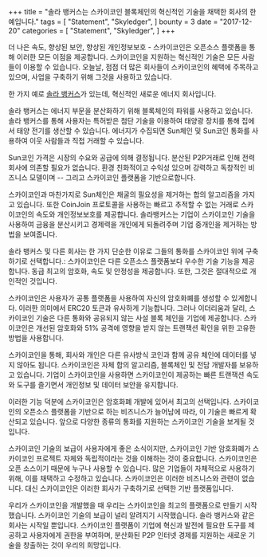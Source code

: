 +++
title = "솔라 뱅커스는 스카이코인 블록체인의 혁신적인 기술을 채택한 회사의 한 예입니다."
tags = [
    "Statement",
    "Skyledger",
]
bounty = 3
date = "2017-12-20"
categories = [
    "Statement",
    "Skyledger",
]
+++

더 나은 속도, 향상된 보안, 향상된 개인정보보호 - 스카이코인은 오픈소스 플랫폼을 통해 이러한 모든 이점을 제공합니다. 스카이코인을 지원하는 혁신적인 기술은 모든 사람들이 이용할 수 있습니다. 오늘날, 점점 더 많은 회사들이 스카이코인의 혜택에 주목하고 있으며, 사업을 구축하기 위해 그것을 사용하고 있습니다.

한 가지 예로 [솔라 뱅커스](https://solarbankers.com/)가 있는데, 혁신적인 새로운 에너지 회사입니다.

솔라 뱅커스는 에너지 부문을 분산화하기 위해 블록체인의 파워를 사용하고 있습니다. 솔라 뱅커스를 통해 사용자는 특허받은 첨단 기술을 이용하여 태양광 장치를 통해 집에서 태양 전기를 생산할 수 있습니다. 에너지가 수집되면 Sun체인 및 Sun코인 통화를 사용하여 이웃 사람들과 직접 거래할 수 있습니다.

Sun코인 가격은 시장의 수요와 공급에 의해 결정됩니다. 분산된 P2P거래로 인해 전력 회사에 의존할 필요가 없습니다. 환경 친화적이고 수익성 있으며 강력하고 독창적인 비즈니스 모델이며 -- 그리고 스카이코인 플랫폼을 기반으로합니다.

스카이코인과 마찬가지로 Sun체인은 채굴의 필요성을 제거하는 합의 알고리즘을 가지고 있습니다. 또한 CoinJoin 프로토콜을 사용하는 빠르고 추적할 수 없는 거래로 스카이코인의 속도와 개인정보보호를 제공합니다. 솔라뱅커스는 기업이 스카이코인 기술을 사용하여 금융을 분산시키고 경제력을 개인에게 되돌려주며 기업 중개인을 제거하는 방법을 보여줍니다.

솔라 뱅커스 및 다른 회사는 한 가지 단순한 이유로 그들의 통화를 스카이코인 위에 구축하기로 선택합니다.: 스카이코인은 다른 오픈소스 플랫폼보다 우수한 기술 기능을 제공합니다. 동급 최고의 암호화, 속도 및 안정성을 제공합니다. 또한, 그것은 절대적으로 개인적인 것입니다.

스카이코인은 사용자가 공통 플랫폼을 사용하여 자신의 암호화폐를 생성할 수 있게합니다. 이러한 의미에서 ERC20 토큰과 유사하게 기능합니다. 그러나 이더리움과 달리, 스카이코인 기술은 다른 통화와 공유되지 않는 사설 블록 체인을 기업에 제공합니다. 스카이코인은 개선된 암호화와 51% 공격에 영향을 받지 않는 트랜잭션 확인을 위한 고유한 방법을 사용합니다.

스카이코인을 통해, 회사와 개인은 다른 유사방식 코인과 함께 공유 체인에 데이터를 넣지 않아도 됩니다. 스카이코인은 자체 합의 알고리즘, 블록체인 및 전담 개발자를 보유하고 있습니다. 기업이 스카이코인을 사용하면 스카이코인이 제공하는 빠른 트랜잭션 속도와 도구를 즐기면서 개인정보 및 데이터 보안을 유지합니다.

이러한 기능 덕분에 스카이코인은 암호화폐 개발에 있어서 최고의 선택입니다. 스카이코인의 오픈소스 플랫폼을 기반으로 하는 비즈니스가 늘어남에 따라, 이 기술은 빠르게 확산되고 있습니다. 앞으로 다양한 종류의 통화를 지원하는 스카이코인 기술을 보게될 것입니다.

스카이코인 기술의 보급이 사용자에게 좋은 소식이지만, 스카이코인 기반 암호화폐가 스카이코인 프로젝트 자체와 독립적이라는 것을 이해하는 것이 중요합니다. 스카이코인은 오픈 소스이기 때문에 누구나 사용할 수 있습니다. 많은 기업들이 자체적으로 사용하기 위해, 이를 채택하고 수정하고 있습니다. 스카이코인은 이러한 비즈니스와 관련이 없습니다. 대신 스카이코인은 이러한 회사가 구축하기로 선택한 기반 플랫폼입니다.

우리가 스카이코인을 개발했을 때 우리는 스카이코인을 최고의 플랫폼으로 만들기 시작했습니다. 스카이코인 기술의 보급이 널리 알려지기 시작했습니다. 솔라 뱅커스와 같은 회사는 시작일 뿐입니다. 스카이코인 플랫폼이 기업에 혁신과 발전에 필요한 도구를 제공하고 사용자에게 권한을 부여하며, 분산화된 P2P 인터넷 경제를 지원하는 새로운 기술을 창출하는 것이 우리의 희망입니다.
